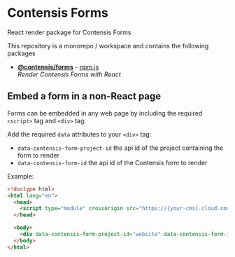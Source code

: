 # Contensis Forms

React render package for Contensis Forms

This repository is a monorepo / workspace and contains the following packages

- [**@contensis/forms**](https://github.com/contensis/contensis-forms/tree/main/packages/react) - [npm.js](https://www.npmjs.com/package/@contensis/forms)  
  _Render Contensis Forms with React_

## Embed a form in a non-React page

Forms can be embedded in any web page by including the required `<script>` tag and `<div>` tag.

Add the required `data` attributes to your `<div>` tag:

- `data-contensis-form-project-id` the api id of the project containing the form to render
- `data-contensis-form-id` the api id of the Contensis form to render

Example:
```html
<!doctype html>
<html lang="en">
  <head>
    <script type="module" crossorigin src="https://{your-cms}.cloud.contensis.com/app/ui/forms/forms.js"></script>
  </head>

  <body>
    <div data-contensis-form-project-id="website" data-contensis-form-id="contactForm"></div>
  </body>
</html>
```
